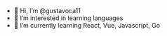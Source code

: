 - 👋 Hi, I’m @gustavoca11
- 👀 I’m interested in learning languages
- 🌱 I’m currently learning React, Vue, Javascript, Go

<!---
gustavoca11/gustavoca11 is a ✨ special ✨ repository because its `README.md` (this file) appears on your GitHub profile.
You can click the Preview link to take a look at your changes.
--->
